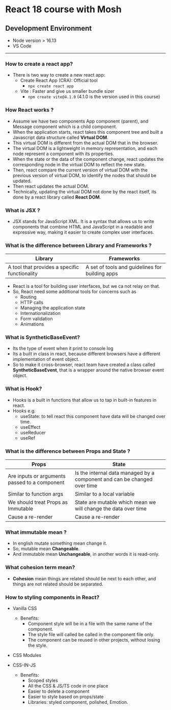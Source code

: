 ﻿# React 18 course with Mosh

## Development Environment
- Node version > 16.13
- VS Code 

---

### How to create a react app?
- There is two way to create a new react app:
  - Create React App (CRA): Official tool 
    - ```npx create react app```
  - Vite : Faster and give us smaller bundle sizer
    - `npm create vite@4.1.0` (4.1.0 is the version used in this course)

### How React works ?
- Assume we have two components App component (parent), and Message component which is a child component.
- When the application starts, react takes this component tree and built a Javascript data structure called **Virtual DOM**.
- This virtual DOM is different from the actual DOM that in the browser.
- The virtual DOM is a lightweight in memory representation, and each node represent a component with its properties.
- When the state or the data of the component change, react updates the corresponding node in the virtual DOM to reflect the new state.
- Then, react compare the current version of virtual DOM with the previous version of virtual DOM, to identify the nodes that should be updated.
- Then react updates the actual DOM.
- Technically, updating the virtual DOM not done by the react itself, its done by a react library called **React DOM**.

### What is JSX ?
- JSX stands for JavaScript XML. It is a syntax that allows us to write components that combine HTML and JavaScript in a readable and expressive way, making it easier to create complex user interfaces.

### What is the difference between Library and Frameworks ?
| Library      | Frameworks |
| ----------- | ----------- |
| A tool that provides a specific functionality       | A set of tools and guidelines for building apps       |

- React is a tool for building user interfaces, but we ca not relay on that.
- So, React need some additional tools for concerns such as
  - Routing
  - HTTP calls
  - Managing the application state 
  - Internationalization
  - Form validation
  - Animations 

### What is SyntheticBaseEvent?
- Its the type of event when it print to console log
- Its a built in class in react, because different browsers have a different implementation of event object.
- So to make it cross-browser, react team have created a class called **SyntheticBaseEvent**, that is a wrapper around the native browser event object.

### What is Hook?
- Hooks is a built in functions that allow us to tap in built-in features in react.
- Hooks e.g.
  - useState: to tell react this component have data will be changed over time.
  - useEffect
  - useReducer
  - useRef

### What is the difference between **Props** and **State** ?
| Props      | State |
| ----------- | ----------- |
| Are inputs or arguments passed to a component | Is the internal data managed by a component and can be changed over time |
| Similar to function args | Similar to a local variable |
| We should treat Props as Immutable | State are mutable which mean we will change the data over time| 
| Cause a re-render | Cause a re-render |

### What immutable mean ?
 - In english mutate something mean change it.
 - So, mutable mean **Changeable**.
 - And immutable mean **Unchangeable**, in another words it is read-only.

### What cohesion term mean?
- **Cohesion** mean things are related should be next to each other, and things are not related should be separated.


### How to styling components in React?
- Vanilla CSS
  - Benefits:
    - Component style will be in a file with the same name of the component.
    - The style file will called be called in the component file only.
    - The component can be reused in other projects, without losing the style.
- CSS Modules

- CSS-IN-JS
  - Benefits:
    - Scoped styles
    - All the CSS & JS/TS code in one place 
    - Easier to delete a component
    - Easier to style based on props/state
    - Libraries: styled component, polished, Emotion.
